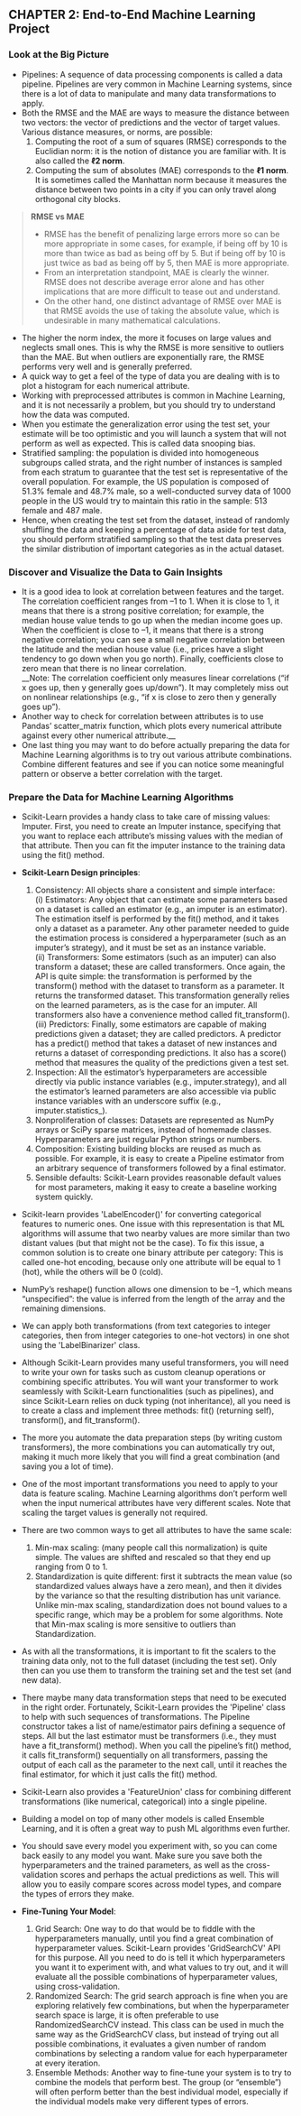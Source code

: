 ## CHAPTER 2: End-to-End Machine Learning Project

### Look at the Big Picture
- Pipelines: A sequence of data processing components is called a data pipeline. Pipelines are very common in Machine Learning systems, since there is a lot of data to manipulate and many data transformations to apply.
- Both the RMSE and the MAE are ways to measure the distance between two vectors: the vector of predictions and the vector of target values.  Various distance measures, or norms, are possible:
    1. Computing the root of a sum of squares (RMSE) corresponds to the Euclidian norm: it is the notion of distance you are familiar with. It is also called the **ℓ2 norm**.
    2. Computing the sum of absolutes (MAE) corresponds to the **ℓ1 norm**. It is sometimes called the Manhattan norm because it measures the distance between two points in a city if you can only travel along orthogonal city blocks.
> **RMSE vs MAE**  
>- RMSE has the benefit of penalizing large errors more so can be more appropriate in some cases, for example, if being off by 10 is more than twice as bad as being off by 5. But if being off by 10 is just twice as bad as being off by 5, then MAE is more appropriate.
>- From an interpretation standpoint, MAE is clearly the winner. RMSE does not describe average error alone and has other implications that are more difficult to tease out and understand.
>- On the other hand, one distinct advantage of RMSE over MAE is that RMSE avoids the use of taking the absolute value, which is undesirable in many mathematical calculations. 
    
- The higher the norm index, the more it focuses on large values and neglects small ones. This is why the RMSE is more sensitive to outliers than the MAE. But when outliers are exponentially rare, the RMSE performs very well and is generally preferred. 
- A quick way to get a feel of the type of data you are dealing with is to plot a histogram for each numerical attribute.
- Working with preprocessed attributes is common in Machine Learning, and it is not necessarily a problem, but you should try to understand how the data was computed.
- When you estimate the generalization error using the test set, your estimate will be too optimistic and you will launch a system that will not perform as well as expected. This is called data snooping bias.
- Stratified sampling: the population is divided into homogeneous subgroups called strata, and the right number of instances is sampled from each stratum to guarantee that the test set is representative of the overall population. For example, the US population is composed of 51.3% female and 48.7% male, so a well-conducted survey data of 1000 people in the US would try to maintain this ratio in the sample: 513 female and 487 male.
- Hence, when creating the test set from the dataset, instead of randomly shuffling the data and keeping a percentage of data aside for test data, you should perform stratified sampling so that the test data preserves the similar distribution of important categories as in the actual dataset.

### Discover and Visualize the Data to Gain Insights
- It is a good idea to look at correlation between features and the target. The correlation coefficient ranges from –1 to 1. When it is close to 1, it means that there is a strong positive correlation; for example, the median house value tends to go up when the median income goes up. When the coefficient is close to –1, it means that there is a strong negative correlation; you can see a small negative correlation between the latitude and the median house value (i.e., prices have a slight tendency to go down when you go north). Finally, coefficients close to zero mean that there is no linear correlation.  
__Note: The correlation coefficient only measures linear correlations (“if x goes up, then y generally goes up/down”). It may completely miss out on nonlinear relationships (e.g., “if x is close to zero then y generally goes up”).
- Another way to check for correlation between attributes is to use Pandas’ scatter_matrix function, which plots every numerical attribute against every other numerical attribute.__
- One last thing you may want to do before actually preparing the data for Machine Learning algorithms is to try out various attribute combinations. Combine different features and see if you can notice some meaningful pattern or observe a better correlation with the target. 


### Prepare the Data for Machine Learning Algorithms
- Scikit-Learn provides a handy class to take care of missing values: Imputer. First, you need to create an Imputer instance, specifying that you want to replace each attribute’s missing values with the median of that attribute. Then you can fit the imputer instance to the training data using the fit() method. 
- **Scikit-Learn Design principles**:
	1. Consistency: All objects share a consistent and simple interface:  
		(i) Estimators: Any object that can estimate some parameters based on a dataset is called an estimator (e.g., an imputer is an estimator). The estimation itself is performed by the fit() method, and it takes only a dataset as a parameter. Any other parameter needed to guide the estimation process is considered a hyperparameter (such as an imputer’s strategy), and it must be set as an instance variable.  
		(ii) Transformers: Some estimators (such as an imputer) can also transform a dataset; these are called transformers. Once again, the API is quite simple: the transformation is performed by the transform() method with the dataset to transform as a parameter. It returns the transformed dataset. This transformation generally relies on the learned parameters, as is the case for an imputer. All transformers also have a convenience method called fit_transform().  
		(iii) Predictors: Finally, some estimators are capable of making predictions given a dataset; they are called predictors. A predictor has a predict() method that takes a dataset of new instances and returns a dataset of corresponding predictions. It also has a score() method that measures the quality of the predictions given a test set.  
	2. Inspection: All the estimator’s hyperparameters are accessible directly via public instance variables (e.g., imputer.strategy), and all the estimator’s learned parameters are also accessible via public instance variables with an underscore suffix (e.g., imputer.statistics_).
	3. Nonproliferation of classes: Datasets are represented as NumPy arrays or SciPy sparse matrices, instead of homemade classes. Hyperparameters are just regular Python strings or numbers.
	4. Composition: Existing building blocks are reused as much as possible. For example, it is easy to create a Pipeline estimator from an arbitrary sequence of transformers followed by a final estimator.
	5. Sensible defaults: Scikit-Learn provides reasonable default values for most parameters, making it easy to create a baseline working system quickly.
- Scikit-learn provides 'LabelEncoder()' for converting categorical features to numeric ones. One issue with this representation is that ML algorithms will assume that two nearby values are more similar than two distant values (but that might not be the case). To fix this issue, a common solution is to create one binary attribute per category: This is called one-hot encoding, because only one attribute will be equal to 1 (hot), while the others will be 0 (cold).
- NumPy’s reshape() function allows one dimension to be –1, which means “unspecified”: the value is inferred from the length of the array and the remaining dimensions.
- We can apply both transformations (from text categories to integer categories, then from integer categories to one-hot vectors) in one shot using the 'LabelBinarizer' class.
- Although Scikit-Learn provides many useful transformers, you will need to write your own for tasks such as custom cleanup operations or combining specific attributes. You will want your transformer to work seamlessly with Scikit-Learn functionalities (such as pipelines), and since Scikit-Learn relies on duck typing (not inheritance), all you need is to create a class and implement three methods: fit() (returning self), transform(), and fit_transform().
- The more you automate the data preparation steps (by writing custom transformers), the more combinations you can automatically try out, making it much more likely that you will find a great combination (and saving you a lot of time).

- One of the most important transformations you need to apply to your data is feature scaling. Machine Learning algorithms don’t perform well when the input numerical attributes have very different scales. Note that scaling the target values is generally not required.
- There are two common ways to get all attributes to have the same scale:
	1. Min-max scaling: (many people call this normalization) is quite simple. The values are shifted and rescaled so that they end up ranging from 0 to 1. 
	2. Standardization is quite different: first it subtracts the mean value (so standardized values always have a zero mean), and then it divides by the variance so that the resulting distribution has unit variance. Unlike min-max scaling, standardization does not bound values to a specific range, which may be a problem for some algorithms.
	Note that Min-max scaling is more sensitive to outliers than Standardization. 
- As with all the transformations, it is important to fit the scalers to the training data only, not to the full dataset (including the test set). Only then can you use them to transform the training set and the test set (and new data).
- There maybe many data transformation steps that need to be executed in the right order. Fortunately, Scikit-Learn provides the 'Pipeline' class to help with such sequences of transformations. The Pipeline constructor takes a list of name/estimator pairs defining a sequence of steps. All but the last estimator must be transformers (i.e., they must have a fit_transform() method). When you call the pipeline’s fit() method, it calls fit_transform() sequentially on all transformers, passing the output of each call as the parameter to the next call, until it reaches the final estimator, for which it just calls the fit() method.
- Scikit-Learn also provides a 'FeatureUnion' class for combining different transformations (like numerical, categorical) into a single pipeline.
- Building a model on top of many other models is called Ensemble Learning, and it is often a great way to push ML algorithms even further.
- You should save every model you experiment with, so you can come back easily to any model you want. Make sure you save both the hyperparameters and the trained parameters, as well as the cross-validation scores and perhaps the actual predictions as well. This will allow you to easily compare scores across model types, and compare the types of errors they make.
- **Fine-Tuning Your Model**:
    1. Grid Search: One way to do that would be to fiddle with the hyperparameters manually, until you find a great combination of hyperparameter values. Scikit-Learn provides 'GridSearchCV' API for this purpose. All you need to do is tell it which hyperparameters you want it to experiment with, and what values to try out, and it will evaluate all the possible combinations of hyperparameter values, using cross-validation.
    2. Randomized Search: The grid search approach is fine when you are exploring relatively few combinations, but when the hyperparameter search space is large, it is often preferable to use RandomizedSearchCV instead. This class can be used in much the same way as the GridSearchCV class,  but instead of trying out all possible combinations, it evaluates a given number of random  combinations by selecting a random value for each hyperparameter at every iteration. 
    3. Ensemble Methods: Another way to fine-tune your system is to try to combine the models that perform best. The group (or “ensemble”) will often perform better than the best individual
model, especially if the individual models make very different types of errors.
